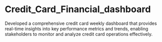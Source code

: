 # Credit_Card_Financial_dashboard
Developed a comprehensive credit card weekly dashboard that provides real-time insights into key performance metrics and trends, enabling stakeholders to monitor and analyze credit card operations effectively.
